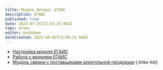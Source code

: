 ```yaml
---
title: Модуль Айтида: ЕГАИС
description: ЕГАИС
published: true
date: 2022-07-25T22:54:33.962Z
tags: егаис
editor: markdown
dateCreated: 2022-04-03T12:40:33.660Z
---
```


-	[Настройка модуля ЕГАИС](/egais/settings)
-	[Работа с модулем ЕГАИС](/egais/working)
-	[Модуль сверки с поставщиками алкогольной продукции](/egais/verification)
{.links-list}